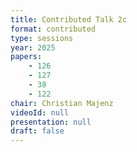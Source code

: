 ```yaml
---
title: Contributed Talk 2c
format: contributed
type: sessions
year: 2025
papers:
    - 126
    - 127
    - 38
    - 122
chair: Christian Majenz
videoId: null
presentation: null
draft: false
---
```

